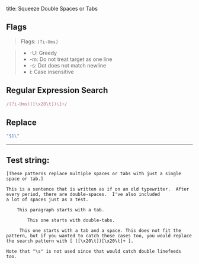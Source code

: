title: Squeeze Double Spaces or Tabs

## Flags

> Flags: `(?i-Ums)`

> * -U: Greedy
> * -m: Do not treat target as one line
> * -s: Dot does not match newline
> * i: Case insensitive

## Regular Expression Search

```ruby
/(?i-Ums)([\x20\t])\1+/
```

## Replace

```ruby
"$1\"
```

---

## Test string:

```text
[These patterns replace multiple spaces or tabs with just a single space or tab.]

This is a sentence that is written as if on an old typewriter.  After every period, there are double-spaces.  I've also included             a lot of spaces just as a test.

	This paragraph starts with a tab.

		This one starts with double-tabs.

	 This one starts with a tab and a space. This does not fit the pattern, but if you wanted to catch those cases too, you would replace the search pattern with [ ([\x20\t])[\x20\t]+ ].

Note that "\s" is not used since that would catch double linefeeds too.
```



